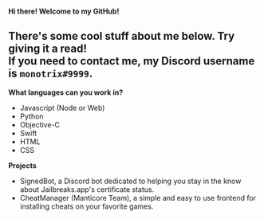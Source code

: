 #### Hi there! Welcome to my GitHub!
There's some cool stuff about me below. Try giving it a read!<br>
If you need to contact me, my Discord username is `monotrix#9999`.
---
**What languages can you work in?**<br>
- Javascript (Node or Web)
- Python
- Objective-C
- Swift
- HTML
- CSS

**Projects**<br>
- SignedBot, a Discord bot dedicated to helping you stay in the know about Jailbreaks.app's certificate status.
- CheatManager (Manticore Team), a simple and easy to use frontend for installing cheats on your favorite games.

